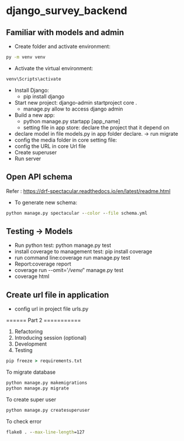 # django_survey_backend

## Familiar with models and admin

- Create folder and activate environment:
```cmd
py -m venv venv
```
- Activate the virtual environment:
```cmd
venv\Scripts\activate
```
- Install Django:
    - pip install django
- Start new project: django-admin startproject core .
    + manage.py allow to access django admin
- Build a new app:
    + python manage.py startapp [app_name]
    + setting file in app store: declare the project that it depend on
- declare model in file models.py in app folder declare. -> run migrate
- config the media folder in core setting file:
- config the URL in core Url file
- Create superuser
- Run server

## Open API schema
Refer : https://drf-spectacular.readthedocs.io/en/latest/readme.html

- To generate new schema:
```cmd
python manage.py spectacular --color --file schema.yml
```


## Testing -> Models

- Run python test: python manage.py test
- install coverage to management test: pip install coverage
- run command line:coverage run manage.py test
- Report:coverage report
- coverage run --omit='*/venv/*' manage.py test
- coverage html

## Create url file in application

- config url in project file urls.py

====== Part 2 ===========

1. Refactoring
2. Introducing session (optional)
3. Development
4. Testing

```cmd
pip freeze > requirements.txt 
```

To migrate database
```cmd
python manage.py makemigrations
python manage.py migrate
```

To create super user
```cmd
python manage.py createsuperuser
```

To check error
```cmd
flake8 . --max-line-length=127
```